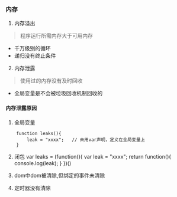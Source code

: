 ### 内存

1. 内存溢出
> 程序运行所需内存大于可用内存

- 千万级别的循环
- 递归没有终止条件

2. 内存泄露
> 使用过的内存没有及时回收

- 全局变量是不会被垃圾回收机制回收的


#### 内存泄露原因
1. 全局变量
```
	function leaks(){
		leak = "xxxx";   // 未用var声明，定义在全局变量上
	}
```
2. 闭包
var leaks = (function(){
	var leak = "xxxx";
	return function(){
		console.log(leak);
	}
})()

3. dom中dom被清除,但绑定的事件未清除

4. 定时器没有清除